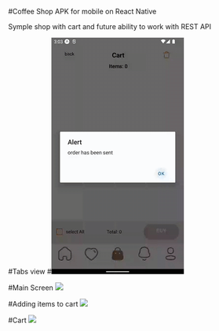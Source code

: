 #Coffee Shop APK for mobile on React Native

Symple shop with cart and future ability to work with REST API

#Tabs view
#![](https://github.com/LaV0n/coffee_shop/blob/master/assets/gifs/review.gif)

#Main Screen
![](https://github.com/LaV0n/coffee_shop/blob/master/assets/gifs/mainFind.gif)

#Adding items to cart
![](https://github.com/LaV0n/coffee_shop/blob/master/assets/gifs/adding.gif)

#Cart
![](https://github.com/LaV0n/coffee_shop/blob/master/assets/gifs/cart.gif)
